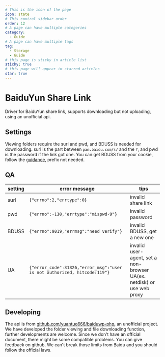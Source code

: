 ```yaml
---
# This is the icon of the page
icon: state
# This control sidebar order
order: 12
# A page can have multiple categories
category:
  - Guide
# A page can have multiple tags
tag:
  - Storage
  - Guide
# this page is sticky in article list
sticky: true
# this page will appear in starred articles
star: true
---
```


# BaiduYun Share Link

Driver for BaiduYun share link, supports downloading but not uploading, using an unofficial api.

## Settings

Viewing folders require the surl and pwd, and BDUSS is needed for downloading.
surl is the part between `pan.baidu.com/s/` and the `?`, and pwd is the password if the link got one.
You can get BDUSS from your cookie, follow the [guidance](http://pandownload.net/faq/cookie.html), prefix not needed.

## QA
|setting|error message|tips|
|---|---|---|
|surl|`{"errno":2,"errtype":0}`|invalid share link|
|pwd|`{"errno":-130,"errtype":"mispwd-9"}`|invalid password|
|BDUSS|`{"errno":9019,"errmsg":"need verify"}`|invalid BDUSS, get a new one|
|UA|`{"error_code":31326,"error_msg":"user is not authorized, hitcode:119"}`|invalid user-agent, set a non-browser UA(ex. netdisk) or use web proxy|

## Developing

The api is from [github.com/yuantuo666/baiduwp-php](https://github.com/yuantuo666/baiduwp-php), an unofficial project.
We have developed the folder viewing and file downloading function, further developments are welcome.
Since we don't have an official document, there might be some compatible problems. You can give feedback on github.
We can't break those limits from Baidu and you should follow the official laws.

